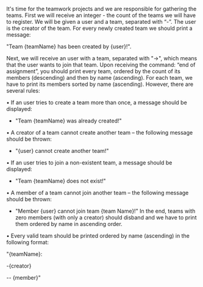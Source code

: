 It's time for the teamwork projects and we are responsible for gathering the teams. First we will receive an integer - the count of the teams we will have to register. We will be given a user and a team, separated with “-”.  The user is the creator of the team. For every newly created team we should print a message: 

"Team {teamName} has been created by {user}!".


Next, we will receive an user with a team, separated with "->", which means that the user wants to join that team. Upon receiving the command: “end of assignment”, you should print every team, ordered by the count of its members (descending) and then by name (ascending). For each team, we have to print its members sorted by name (ascending). However, there are several rules:

•	If an user tries to create a team more than once, a message should be displayed: 

-	"Team {teamName} was already created!"

•	A creator of a team cannot create another team – the following message should be thrown: 
-	"{user} cannot create another team!"

•	If an user tries to join a non-existent team, a message should be displayed: 
-	"Team {teamName} does not exist!"

•	A member of a team cannot join another team – the following message should be thrown:
-	"Member {user} cannot join team {team Name}!"
In the end, teams with zero members (with only a creator) should disband and we have to print them ordered by name in ascending order.


•	 Every valid team should be printed ordered by name (ascending) in the following format:

"{teamName}:

-{creator}

-- {member}"
